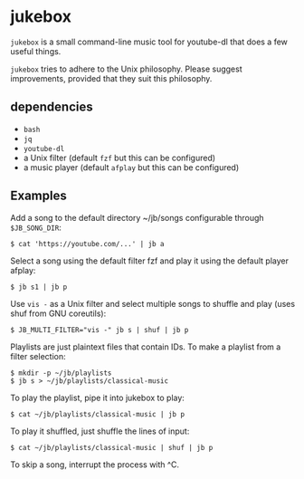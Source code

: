 # jukebox

`jukebox` is a small command-line music tool for youtube-dl that does a few useful things.

`jukebox` tries to adhere to the Unix philosophy. Please suggest improvements,
provided that they suit this philosophy.

## dependencies

- `bash`
- `jq`
- `youtube-dl`
- a Unix filter (default `fzf` but this can be configured)
- a music player (default `afplay` but this can be configured)

Examples
--------------------------------------------------------------------------------

Add a song to the default directory ~/jb/songs configurable through
`$JB_SONG_DIR`:

    $ cat 'https://youtube.com/...' | jb a

Select a song using the default filter fzf and play it using the default
player afplay:

    $ jb s1 | jb p

Use `vis -` as a Unix filter and select multiple songs to shuffle and play
(uses shuf from GNU coreutils):

    $ JB_MULTI_FILTER="vis -" jb s | shuf | jb p

Playlists are just plaintext files that contain IDs. To make a playlist from a
filter selection:

    $ mkdir -p ~/jb/playlists
    $ jb s > ~/jb/playlists/classical-music

To play the playlist, pipe it into jukebox to play:

    $ cat ~/jb/playlists/classical-music | jb p

To play it shuffled, just shuffle the lines of input:

    $ cat ~/jb/playlists/classical-music | shuf | jb p

To skip a song, interrupt the process with ^C.
